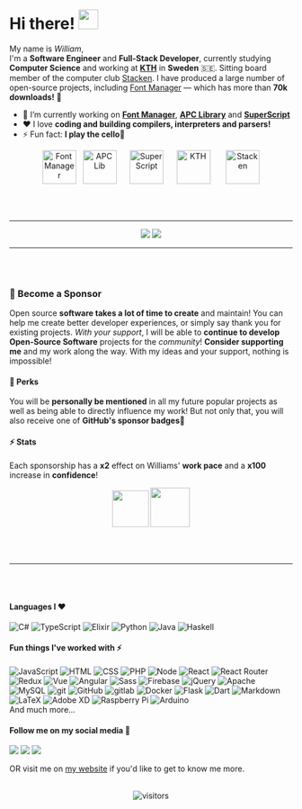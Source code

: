 <h1>
  Hi there!
  <img src="https://media.tenor.com/images/3b388fe03da271d2674faf85eb7c3fcd/tenor.gif" height="35"/>
</h1>

My name is *William*,\
I'm a **Software Engineer** and **Full-Stack Developer**, currently studying **Computer Science** and working at **[KTH](https://www.kth.se/)** in **Sweden** :sweden:. Sitting board member of the computer club [Stacken](http://stacken.kth.se/).
I have produced a large number of open-source projects, including [Font Manager](https://github.com/WilliamRagstad/Font-Manager) — which has more than **70k downloads!** 🎉


<!--
- 🔭 I’m currently working on ...
- 🌱 I’m currently learning ...
- 👯 I’m looking to collaborate on ...
- 🤔 I’m looking for help with ...
- 📫 How to reach me: ...
-->

- 🔭 I’m currently working on **[Font Manager](https://github.com/WilliamRagstad/Font-Manager)**, **[APC Library](https://github.com/APCLib)** and **[SuperScript](https://github.com/SuperScript-js)**
- ❤ I love **coding and building compilers, interpreters and parsers!**
- ⚡ Fun fact: **I play the cello🎻**


<p align="center">
  <img alt="Font Manager" src="https://github.com/WilliamRagstad/Font-Manager/raw/master/CSGO%20Font%20Manager/Resources/fontmanager.png?raw=true" height="60px">
  &nbsp;
  <img alt="APC Lib" src="https://apc.wiki/images/logo.png" height="60px">
  &nbsp;&nbsp;&nbsp;&nbsp;
  <img alt="SuperScript" src="https://avatars0.githubusercontent.com/u/75228310?s=400&u=d19f6ba16a3fdba39095d12588359459930817a3&v=4" height="60px">
  &nbsp;&nbsp;&nbsp;&nbsp;
  <img alt="KTH" src="https://www.kth.se/polopoly_fs/1.77257.1600770350!/KTH_Logotyp_RGB_2013-2.svg" height="60px">
  &nbsp;&nbsp;&nbsp;&nbsp;&nbsp;
  <img alt="Stacken" src="https://www.stacken.kth.se/images/stacken.png" height="60px">
</p>


<br/><br/>

---

<div align="center">
  <img src="https://github-readme-stats.vercel.app/api?username=WilliamRagstad&show_icons=true&hide_border=true&&count_private=true&include_all_commits=true&custom_title=GitHub Statistics" />
  <img src="https://github-readme-stats.vercel.app/api/top-langs/?username=WilliamRagstad&langs_count=10&hide_border=true&layout=compact"/>
</div>

---


<br/><br/>


### 💖 Become a Sponsor
Open source **software takes a lot of time to create** and maintain! You can help me create better developer experiences, or simply say thank you for existing projects.
*With your support*, I will be able to **continue to develop Open-Source Software** projects for the *community*!
**Consider supporting me** and my work along the way. With my ideas and your support, nothing is impossible!

#### 🍰 Perks
You will be **personally be mentioned** in all my future popular projects as well as being able to directly influence my work! But not only that, you will also receive one of **GitHub's sponsor badges**🎉

#### ⚡ Stats
Each sponsorship has a **x2** effect on Williams' **work pace** and a **x100** increase in **confidence**!

<div align="center">
 <a href="https://github.com/sponsors/WilliamRagstad"><img src="https://devblackops.io/images/github_sponsor_button.png" height="65"/></a>
 <a href="https://www.buymeacoffee.com/williamragstad"><img src="https://www.buymeacoffee.com/assets/img/guidelines/download-assets-1.svg" height="70"/></a>
</div>

<br/><br/>


---

<br/><br/>


#### Languages I ❤

<p>
  <img alt="C#" src="https://img.shields.io/badge/C%23%20-%23239120.svg?&style=flat&logo=c-sharp&logoColor=white"/>
  <img alt="TypeScript" src="https://img.shields.io/badge/TypeScript-007ACC?style=flat&logo=typeScript&logoColor=white" />
  <img alt="Elixir" src="https://img.shields.io/badge/Elixir-%238f4e8b.svg?&style=flat&logo=elixir&logoColor=white"/>
  <img alt="Python" src="https://img.shields.io/badge/Python-3776AB?style=flat&logo=python&logoColor=white" />
  <img alt="Java" src="https://img.shields.io/badge/Java-%23ED8B00.svg?&style=flat&logo=java&logoColor=white"/>
  <img alt="Haskell" src="https://img.shields.io/badge/Haskell-%238f4e8b.svg?&style=flat&logo=haskell&logoColor=white"/>
</p>

#### Fun things I've worked with ⚡

<p>
  <img alt="JavaScript" src="https://img.shields.io/badge/JavaScript-505050?style=flat&logo=JavaScript&logoColor=F7DF1E" />
  <img alt="HTML" src="https://img.shields.io/badge/HTML-E34F26?style=flat&logo=Html5&logoColor=white" />
  <img alt="CSS" src="https://img.shields.io/badge/CSS-1572B6?style=flat&logo=css3&logoColor=white" />
  <img alt="PHP" src="https://img.shields.io/badge/PHP-%23777BB4.svg?&style=flat&logo=php&logoColor=white"/>
  <img alt="Node" src="https://img.shields.io/badge/Node-339933?style=flat&logo=node.js&logoColor=white" />
  <img alt="React" src="https://img.shields.io/badge/React-61DAFB?style=flat&logo=react&logoColor=white" />
  <img alt="React Router" src="https://img.shields.io/badge/React Router-CA4245?style=flat&logo=react-router&logoColor=white" />
  <img alt="Redux" src="https://img.shields.io/badge/Redux-764ABC?style=flat&logo=redux&logoColor=white" />
  <img alt="Vue" src="https://img.shields.io/badge/Vue-4FC08D?style=flat&logo=vue.js&logoColor=white" />
  <img alt="Angular" src="https://img.shields.io/badge/Angular-DD0031?style=flat&logo=angular&logoColor=white" />
  <img alt="Sass" src="https://img.shields.io/badge/Sass-CC6699?style=flat&logo=sass&logoColor=white" />
  <img alt="Firebase" src="https://img.shields.io/badge/Firebase%20-%23039BE5.svg?&style=flat&logo=firebase"/>
  <img alt="jQuery" src="https://img.shields.io/badge/JQuery-0769AD?style=flat&logo=jQuery&logoColor=white" />
  <img alt="Apache" src="https://img.shields.io/badge/Apache%20-%23D42029.svg?&style=flat&logo=apache&logoColor=white"/>
  <img alt="MySQL" src="https://img.shields.io/badge/MySQL-%2300f.svg?&style=flat&logo=mysql&logoColor=white"/>
  <img alt="git" src="https://img.shields.io/badge/Git-F05032?style=flat&logo=git&logoColor=white" />
  <img alt="GitHub" src="https://img.shields.io/badge/GitHub%20-%23121011.svg?&style=flat&logo=github&logoColor=white"/>
  <img alt="gitlab" src="https://img.shields.io/badge/GitLab-505050?style=flat&logo=gitlab&logoColor=white" />
  <img alt="Docker" src="https://img.shields.io/badge/Docker%20-%230db7ed.svg?&style=flat&logo=docker&logoColor=white"/>
  <img alt="Flask" src="https://img.shields.io/badge/Flask%20-%23000.svg?&style=flat&logo=flask&logoColor=white"/>
  <img alt="Dart" src="https://img.shields.io/badge/Dart-0175C2?style=flat&logo=dart&logoColor=white" />
  <img alt="Markdown" src="https://img.shields.io/badge/Markdown-%23000000.svg?&style=flat&logo=markdown&logoColor=white"/>
  <img alt="LaTeX" src="https://img.shields.io/badge/LaTeX%20-%23008080.svg?&style=flat&logo=latex&logoColor=white"/>
  <img alt="Adobe XD" src="https://img.shields.io/badge/Adobe%20XD%20-%23FF26BE.svg?&style=flat&logo=adobe%20xd&logoColor=white"/>
  <img alt="Raspberry Pi" src="https://img.shields.io/badge/Raspberry%20Pi-C51A4A?style=flat&logo=Raspberry-Pi"/>
  <img alt="Arduino" src="https://img.shields.io/badge/Arduino-00979D?style=flat&logo=Arduino&logoColor=white"/>
  <br/>
  And much more...
</p>

#### Follow me on my social media 🤖

<p>
  <a href="https://twitter.com/WilliamRagstad" target="_blank"><img src="https://img.shields.io/badge/@WilliamRagstad%20-%231DA1F2.svg?&style=flat&logo=Twitter&logoColor=white"/></a>
  <a href="https://www.youtube.com/channel/UCwDq4p9qmoJGuXwncUryl1A" target="_blank"><img src="https://img.shields.io/badge/William Rågstad%20-%23FF0000.svg?&style=flat&logo=YouTube&logoColor=white"/></a>
  <a href="https://stackoverflow.com/users/5698805/william-r" target="_blank"><img src="https://img.shields.io/badge/-Stack%20overflow-FE7A16?style=flat&logo=stack-overflow&logoColor=white"/></a>
  
</p>

OR visit me on [my website](http://williamragstad.com/) if you'd like to get to know me more.

<br/>

<div align="center">
<img alt="visitors" src= "https://visitor-badge.glitch.me/badge?page_id=WilliamRagstad.WilliamRagstad"/>
</div>
